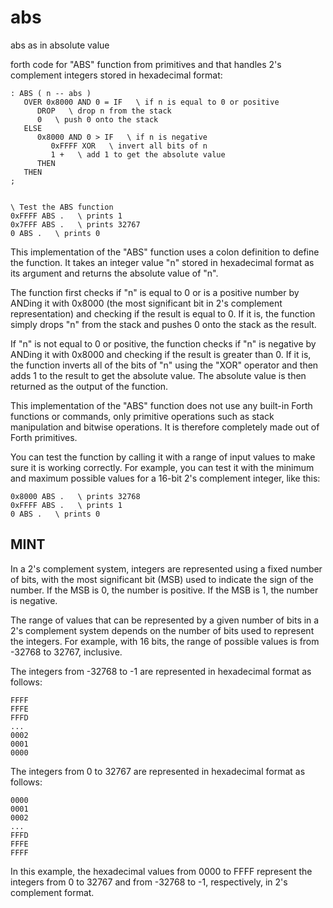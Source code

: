 # abs

abs as in absolute value

forth code for "ABS" function from primitives and that handles 2's complement integers stored in hexadecimal format:

```
: ABS ( n -- abs )
   OVER 0x8000 AND 0 = IF   \ if n is equal to 0 or positive
      DROP   \ drop n from the stack
      0   \ push 0 onto the stack
   ELSE
      0x8000 AND 0 > IF   \ if n is negative
         0xFFFF XOR   \ invert all bits of n
         1 +   \ add 1 to get the absolute value
      THEN
   THEN
;


\ Test the ABS function
0xFFFF ABS .   \ prints 1
0x7FFF ABS .   \ prints 32767
0 ABS .   \ prints 0
```

This implementation of the "ABS" function uses a colon definition to define the function. It takes an integer value "n" stored in hexadecimal format as its argument and returns the absolute value of "n".

The function first checks if "n" is equal to 0 or is a positive number by ANDing it with 0x8000 (the most significant bit in 2's complement representation) and checking if the result is equal to 0. If it is, the function simply drops "n" from the stack and pushes 0 onto the stack as the result.

If "n" is not equal to 0 or positive, the function checks if "n" is negative by ANDing it with 0x8000 and checking if the result is greater than 0. If it is, the function inverts all of the bits of "n" using the "XOR" operator and then adds 1 to the result to get the absolute value. The absolute value is then returned as the output of the function.

This implementation of the "ABS" function does not use any built-in Forth functions or commands, only primitive operations such as stack manipulation and bitwise operations. It is therefore completely made out of Forth primitives.

You can test the function by calling it with a range of input values to make sure it is working correctly. For example, you can test it with the minimum and maximum possible values for a 16-bit 2's complement integer, like this:

```
0x8000 ABS .   \ prints 32768
0xFFFF ABS .   \ prints 1
0 ABS .   \ prints 0
```

## MINT

In a 2's complement system, integers are represented using a fixed number of bits, with the most significant bit (MSB) used to indicate the sign of the number. If the MSB is 0, the number is positive. If the MSB is 1, the number is negative.

The range of values that can be represented by a given number of bits in a 2's complement system depends on the number of bits used to represent the integers. For example, with 16 bits, the range of possible values is from -32768 to 32767, inclusive.

The integers from -32768 to -1 are represented in hexadecimal format as follows:

````
FFFF
FFFE
FFFD
...
0002
0001
0000
````
The integers from 0 to 32767 are represented in hexadecimal format as follows:

````
0000
0001
0002
...
FFFD
FFFE
FFFF
````
In this example, the hexadecimal values from 0000 to FFFF represent the integers from 0 to 32767 and from -32768 to -1, respectively, in 2's complement format.
